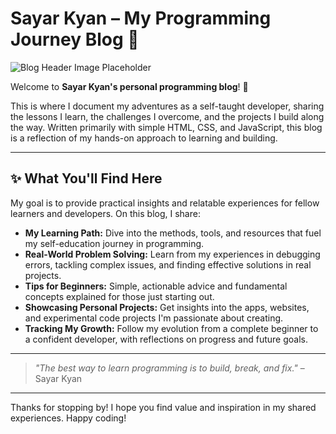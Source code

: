 # Sayar Kyan – My Programming Journey Blog 🚀

![Blog Header Image Placeholder](https://via.placeholder.com/1200x400/0a192f/64ffda?text=Sayar+Kyan%27s+Programming+Journey)

Welcome to **Sayar Kyan's personal programming blog**! 👋

This is where I document my adventures as a self-taught developer, sharing the lessons I learn, the challenges I overcome, and the projects I build along the way. Written primarily with simple HTML, CSS, and JavaScript, this blog is a reflection of my hands-on approach to learning and building.

---

## ✨ What You'll Find Here

My goal is to provide practical insights and relatable experiences for fellow learners and developers. On this blog, I share:

-   **My Learning Path:** Dive into the methods, tools, and resources that fuel my self-education journey in programming.
-   **Real-World Problem Solving:** Learn from my experiences in debugging errors, tackling complex issues, and finding effective solutions in real projects.
-   **Tips for Beginners:** Simple, actionable advice and fundamental concepts explained for those just starting out.
-   **Showcasing Personal Projects:** Get insights into the apps, websites, and experimental code projects I'm passionate about creating.
-   **Tracking My Growth:** Follow my evolution from a complete beginner to a confident developer, with reflections on progress and future goals.

---

> *"The best way to learn programming is to build, break, and fix."*
> – Sayar Kyan

---


Thanks for stopping by! I hope you find value and inspiration in my shared experiences. Happy coding!
